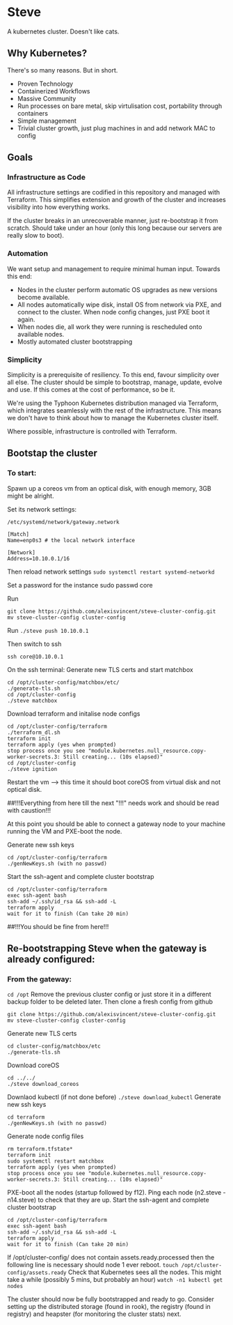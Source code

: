 # Steve
A kubernetes cluster. Doesn't like cats.

## Why Kubernetes?
There's so many reasons. But in short.
- Proven Technology
- Containerized Workflows
- Massive Community
- Run processes on bare metal, skip virtulisation cost, portability through containers
- Simple management
- Trivial cluster growth, just plug machines in and add network MAC to config

## Goals
### Infrastructure as Code
All infrastructure settings are codified in this repository and managed with Terraform. This simplifies extension and growth of the cluster and increases visibility into how everything works.

If the cluster breaks in an unrecoverable manner, just re-bootstrap it from scratch. Should take under an hour (only this long because our servers are really slow to boot).

### Automation
We want setup and management to require minimal human input. Towards this end:
- Nodes in the cluster perform automatic OS upgrades as new versions become available.
- All nodes automatically wipe disk, install OS from network via PXE, and connect to the cluster. When node config changes, just PXE boot it again.
- When nodes die, all work they were running is rescheduled onto available nodes.
- Mostly automated cluster bootstrapping

### Simplicity
Simplicity is a prerequisite of resiliency. To this end, favour simplicity over all else.
The cluster should be simple to bootstrap, manage, update, evolve and use. If this comes at the cost of performance, so be it.

We're using the Typhoon Kubernetes distribution managed via Terraform, which integrates seamlessly with the rest of the infrastructure. This means we don't have to think about how to manage the Kubernetes cluster itself.

Where possible, infrastructure is controlled with Terraform.

## Bootstap the cluster
### To start:
Spawn up a coreos vm from an optical disk, with enough memory, 3GB might be alright.

Set its network settings:

`/etc/systemd/network/gateway.network`

```
[Match]
Name=enp0s3 # the local network interface

[Network]
Address=10.10.0.1/16
```

Then reload network settings
`sudo systemctl restart systemd-networkd`

Set a password for the instance
sudo passwd core

Run
```
git clone https://github.com/alexisvincent/steve-cluster-config.git
mv steve-cluster-config cluster-config
```
Run `./steve push 10.10.0.1`

Then switch to ssh
```
ssh core@10.10.0.1
```

On the ssh terminal:
Generate new TLS certs and start matchbox
```
cd /opt/cluster-config/matchbox/etc/
./generate-tls.sh
cd /opt/cluster-config
./steve matchbox
```
Download terraform and initalise node configs
```
cd /opt/cluster-config/terraform
./terraform_dl.sh
terraform init
terraform apply (yes when prompted)
stop process once you see "module.kubernetes.null_resource.copy-worker-secrets.3: Still creating... (10s elapsed)"
cd /opt/cluster-config
./steve ignition
```
Restart the vm --> this time it should boot coreOS from virtual disk and not optical disk.

##!!!Everything from here till the next "!!!" needs work and should be read with caustion!!!

At this point you should be able to connect a gateway node to your machine running the VM and PXE-boot the node.

Generate new ssh keys
```
cd /opt/cluster-config/terraform
./genNewKeys.sh (with no passwd)
```
Start the ssh-agent and complete cluster bootstrap
```
cd /opt/cluster-config/terraform
exec ssh-agent bash
ssh-add ~/.ssh/id_rsa && ssh-add -L
terraform apply
wait for it to finish (Can take 20 min)
```

##!!!You should be fine from here!!!

## Re-bootstrapping Steve when the gateway is already configured:
### From the gateway:
`cd /opt`
Remove the previous cluster config or just store it in a different backup folder to be deleted later.
Then clone a fresh config from github
```
git clone https://github.com/alexisvincent/steve-cluster-config.git
mv steve-cluster-config cluster-config
```
Generate new TLS certs
```
cd cluster-config/matchbox/etc
./generate-tls.sh
```
Download coreOS
```
cd ../../
./steve download_coreos
```
Downlaod kubectl (if not done before)
`./steve download_kubectl`
Generate new ssh keys
```
cd terraform
./genNewKeys.sh (with no passwd)
```
Generate node config files
```
rm terraform.tfstate*
terraform init
sudo systemctl restart matchbox
terraform apply (yes when prompted)
stop process once you see "module.kubernetes.null_resource.copy-worker-secrets.3: Still creating... (10s elapsed)"
```
PXE-boot all the nodes (startup followed by f12). Ping each node (n2.steve -n14.steve) to check that they are up.
Start the ssh-agent and complete cluster bootstrap
```
cd /opt/cluster-config/terraform
exec ssh-agent bash
ssh-add ~/.ssh/id_rsa && ssh-add -L
terraform apply
wait for it to finish (Can take 20 min)
```
If /opt/cluster-config/ does not contain assets.ready.processed then the following line is necessary should node 1 ever reboot.
`touch /opt/cluster-config/assets.ready`
Check that Kubernetes sees all the nodes. This might take a while (possibly 5 mins, but probably an hour)
`watch -n1 kubectl get nodes`

The cluster should now be fully bootstrapped and ready to go. Consider setting up the distributed storage (found in rook), the registry (found in registry) and heapster (for monitoring the cluster stats) next.

